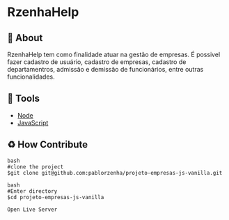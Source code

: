 # RzenhaHelp

## 📕 About

RzenhaHelp tem como finalidade atuar na gestão de empresas. É possivel fazer cadastro de usuário, cadastro de empresas, cadastro de departamentros, admissão e demissão de funcionários, entre outras funcionalidades.

## 🔧 Tools

- [Node](https://nodejs.org/en/)
- [JavaScript](https://developer.mozilla.org/pt-BR/docs/Web/JavaScript)

## ♻ How Contribute

```
bash
#clone the project
$git clone git@github.com:pablorzenha/projeto-empresas-js-vanilla.git
```

```
bash
#Enter directory
$cd projeto-empresas-js-vanilla

```

```
Open Live Server
```
